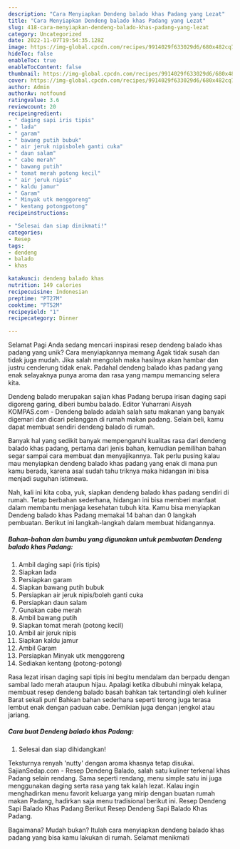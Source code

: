 ```yaml
---
description: "Cara Menyiapkan Dendeng balado khas Padang yang Lezat"
title: "Cara Menyiapkan Dendeng balado khas Padang yang Lezat"
slug: 418-cara-menyiapkan-dendeng-balado-khas-padang-yang-lezat
category: Uncategorized
date: 2022-11-07T19:54:35.128Z
image: https://img-global.cpcdn.com/recipes/9914029f633029d6/680x482cq70/dendeng-balado-khas-padang-foto-resep-utama.jpg
hideToc: false
enableToc: true
enableTocContent: false
thumbnail: https://img-global.cpcdn.com/recipes/9914029f633029d6/680x482cq70/dendeng-balado-khas-padang-foto-resep-utama.jpg
cover: https://img-global.cpcdn.com/recipes/9914029f633029d6/680x482cq70/dendeng-balado-khas-padang-foto-resep-utama.jpg
author: Admin
authorAv: notfound
ratingvalue: 3.6
reviewcount: 20
recipeingredient:
- " daging sapi iris tipis"
- " lada"
- " garam"
- " bawang putih bubuk"
- " air jeruk nipisboleh ganti cuka"
- " daun salam"
- " cabe merah"
- " bawang putih"
- " tomat merah potong kecil"
- " air jeruk nipis"
- " kaldu jamur"
- " Garam"
- " Minyak utk menggoreng"
- " kentang potongpotong"
recipeinstructions:

- "Selesai dan siap dinikmati!"
categories:
- Resep
tags:
- dendeng
- balado
- khas

katakunci: dendeng balado khas 
nutrition: 149 calories
recipecuisine: Indonesian
preptime: "PT27M"
cooktime: "PT52M"
recipeyield: "1"
recipecategory: Dinner

---
```



Selamat Pagi Anda sedang mencari inspirasi resep dendeng balado khas padang yang unik? Cara menyiapkannya memang Agak tidak susah dan tidak juga mudah. Jika salah mengolah maka hasilnya akan hambar dan justru cenderung tidak enak. Padahal dendeng balado khas padang yang enak selayaknya punya aroma dan rasa yang mampu memancing selera kita.


Dendeng balado merupakan sajian khas Padang berupa irisan daging sapi digoreng garing, diberi bumbu balado. Editor Yuharrani Aisyah KOMPAS.com - Dendeng balado adalah salah satu makanan yang banyak digemari dan dicari pelanggan di rumah makan padang. Selain beli, kamu dapat membuat sendiri dendeng balado di rumah.

Banyak hal yang sedikit banyak mempengaruhi kualitas rasa dari dendeng balado khas padang, pertama dari jenis bahan, kemudian pemilihan bahan segar sampai cara membuat dan menyajikannya. Tak perlu pusing kalau mau menyiapkan dendeng balado khas padang yang enak di mana pun kamu berada, karena asal sudah tahu triknya maka hidangan ini bisa menjadi suguhan istimewa.


Nah, kali ini kita coba, yuk, siapkan dendeng balado khas padang sendiri di rumah. Tetap berbahan sederhana, hidangan ini bisa memberi manfaat dalam membantu menjaga kesehatan tubuh kita. Kamu bisa menyiapkan Dendeng balado khas Padang memakai 14 bahan dan 0 langkah pembuatan. Berikut ini langkah-langkah dalam membuat hidangannya.

<!--inarticleads1-->

##### Bahan-bahan dan bumbu yang digunakan untuk pembuatan Dendeng balado khas Padang:

1. Ambil  daging sapi (iris tipis)
1. Siapkan  lada
1. Persiapkan  garam
1. Siapkan  bawang putih bubuk
1. Persiapkan  air jeruk nipis/boleh ganti cuka
1. Persiapkan  daun salam
1. Gunakan  cabe merah
1. Ambil  bawang putih
1. Siapkan  tomat merah (potong kecil)
1. Ambil  air jeruk nipis
1. Siapkan  kaldu jamur
1. Ambil  Garam
1. Persiapkan  Minyak utk menggoreng
1. Sediakan  kentang (potong-potong)


Rasa lezat irisan daging sapi tipis ini begitu mendalam dan berpadu dengan sambal lado merah ataupun hijau. Apalagi ketika dibubuhi minyak kelapa, membuat resep dendeng balado basah bahkan tak tertandingi oleh kuliner Barat sekali pun! Bahkan bahan sederhana seperti terong juga terasa lembut enak dengan paduan cabe. Demikian juga dengan jengkol atau jariang. 

<!--inarticleads2-->

##### Cara buat Dendeng balado khas Padang:


1. Selesai dan siap dihidangkan!

Teksturnya renyah &#39;nutty&#39; dengan aroma khasnya tetap disukai. SajianSedap.com - Resep Dendeng Balado, salah satu kuliner terkenal khas Padang selain rendang. Sama seperti rendang, menu simple satu ini juga menggunakan daging serta rasa yang tak kalah lezat. Kalau ingin menghadirkan menu favorit keluarga yang mirip dengan buatan rumah makan Padang, hadirkan saja menu tradisional berikut ini. Resep Dendeng Sapi Balado Khas Padang Berikut Resep Dendeng Sapi Balado Khas Padang. 

Bagaimana? Mudah bukan? Itulah cara menyiapkan dendeng balado khas padang yang bisa kamu lakukan di rumah. Selamat menikmati
